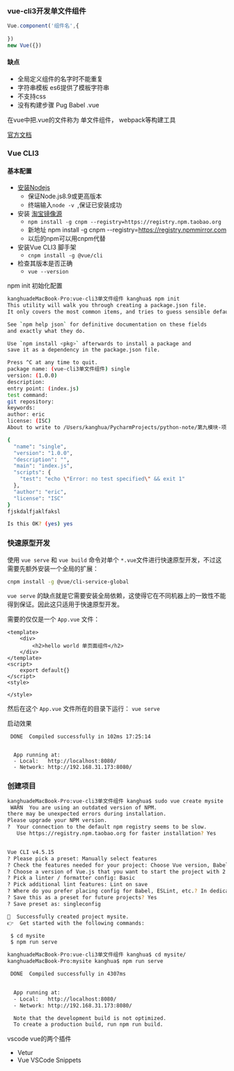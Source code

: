 ### vue-cli3开发单文件组件
```js
Vue.component('组件名',{
	
})
new Vue({})

```
#### 缺点
- 全局定义组件的名字时不能重复
- 字符串模板 es6提供了模板字符串
- 不支持css
- 没有构建步骤 Pug Babel  .vue

在vue中把.vue的文件称为 单文件组件， webpack等构建工具

[官方文档](https://cn.vuejs.org/v2/guide/single-file-components.html)

### Vue CLI3
#### 基本配置

- [安装Nodejs](https://nodejs.org/en/download/)
    - 保证Node.js8.9或更高版本
    - 终端输入`node -v `,保证已安装成功
- 安装 [淘宝镜像源](https://npmmirror.com/)
    - `npm install -g cnpm --registry=https://registry.npm.taobao.org`
    - 新地址 npm install -g cnpm --registry=https://registry.npmmirror.com
    - 以后的npm可以用cnpm代替
- 安装Vue CLI3 脚手架
    - `cnpm install -g @vue/cli`
- 检查其版本是否正确
    - `vue --version`

npm init 初始化配置
```bash
kanghuadeMacBook-Pro:vue-cli3单文件组件 kanghua$ npm init
This utility will walk you through creating a package.json file.
It only covers the most common items, and tries to guess sensible defaults.

See `npm help json` for definitive documentation on these fields
and exactly what they do.

Use `npm install <pkg>` afterwards to install a package and
save it as a dependency in the package.json file.

Press ^C at any time to quit.
package name: (vue-cli3单文件组件) single
version: (1.0.0) 
description: 
entry point: (index.js) 
test command: 
git repository: 
keywords: 
author: eric
license: (ISC) 
About to write to /Users/kanghua/PycharmProjects/python-note/第九模块-项目实战vue-路飞学城开发/2.VUE全家桶+商城实战开发/vue-cli3单文件组件/package.json:

{
  "name": "single",
  "version": "1.0.0",
  "description": "",
  "main": "index.js",
  "scripts": {
    "test": "echo \"Error: no test specified\" && exit 1"
  },
  "author": "eric",
  "license": "ISC"
}
fjskdalfjaklfaksl

Is this OK? (yes) yes
```

### 快速原型开发
使用 `vue serve` 和 `vue build` 命令对单个 `*.vue`文件进行快速原型开发，不过这需要先额外安装一个全局的扩展：
```bash
cnpm install -g @vue/cli-service-global 
```
`vue serve` 的缺点就是它需要安装全局依赖，这使得它在不同机器上的一致性不能得到保证。因此这只适用于快速原型开发。

需要的仅仅是一个 `App.vue` 文件：
```vue
<template>
	<div>
		<h2>hello world 单页面组件</h2>
	</div>
</template>
<script>
	export default{}
</script>
<style>
	
</style>

```
然后在这个 `App.vue` 文件所在的目录下运行：
`vue serve`

启动效果
```
 DONE  Compiled successfully in 102ms 17:25:14


  App running at:
  - Local:   http://localhost:8080/ 
  - Network: http://192.168.31.173:8080/
```

### 创建项目
```bash
kanghuadeMacBook-Pro:vue-cli3单文件组件 kanghua$ sudo vue create mysite
 WARN  You are using an outdated version of NPM.
there may be unexpected errors during installation.
Please upgrade your NPM version.
?  Your connection to the default npm registry seems to be slow.
   Use https://registry.npm.taobao.org for faster installation? Yes


Vue CLI v4.5.15
? Please pick a preset: Manually select features
? Check the features needed for your project: Choose Vue version, Babel, Linter
? Choose a version of Vue.js that you want to start the project with 2.x
? Pick a linter / formatter config: Basic
? Pick additional lint features: Lint on save
? Where do you prefer placing config for Babel, ESLint, etc.? In dedicated config files
? Save this as a preset for future projects? Yes
? Save preset as: singleconfig

🎉  Successfully created project mysite.
👉  Get started with the following commands:

 $ cd mysite
 $ npm run serve

kanghuadeMacBook-Pro:vue-cli3单文件组件 kanghua$ cd mysite/
kanghuadeMacBook-Pro:mysite kanghua$ npm run serve

 DONE  Compiled successfully in 4307ms                                                                                                                           17:42:32


  App running at:
  - Local:   http://localhost:8080/ 
  - Network: http://192.168.31.173:8080/

  Note that the development build is not optimized.
  To create a production build, run npm run build.
```

vscode vue的两个插件
- Vetur
- Vue VSCode Snippets



